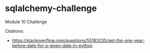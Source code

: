 # sqlalchemy-challenge
Module 10 Challenge






Citations:
- https://stackoverflow.com/questions/55183235/get-the-one-year-before-date-for-a-given-date-in-python
